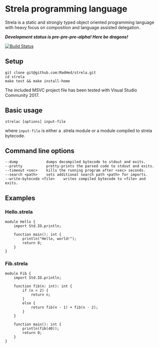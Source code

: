 # Strela programming language
Strela is a static and strongly typed object oriented programming language with heavy focus on composition and language assisted delegation.

***Development status is pre-pre-pre-alpha! Here be dragons!***

[![Build Status](https://travis-ci.org/MadHed/strela.svg?branch=master)](https://travis-ci.org/MadHed/strela)

## Setup  
    git clone git@github.com:MadHed/strela.git  
    cd strela  
    make test && make install-home

The included MSVC project file has been tested with Visual Studio Community 2017.

## Basic usage
    strelac [options] input-file

where `input-file` is either a .strela module or a module compiled to strela bytecode.
    
## Command line options
    --dump             dumps decompiled bytecode to stdout and exits.
    --pretty           pretty-prints the parsed code to stdout and exits.
    --timeout <sec>    kills the running program after <sec> seconds.
    --search <path>    sets additional search path <path> for imports.
    --write-bytecode <file>    writes compiled bytecode to <file> and exits.

## Examples

### Hello.strela
    module Hello {
        import Std.IO.println;

        function main(): int {
            println("Hello, world!");
            return 0;
        }
    }

### Fib.strela
    module Fib {
        import Std.IO.println;

        function fib(n: int): int {
            if (n < 2) {
                return n;
            }
            else {
                return fib(n - 1) + fib(n - 2);
            }
        }

        function main(): int {
            println(fib(40));
            return 0;
        }
    }
